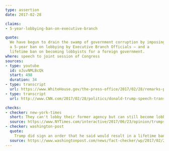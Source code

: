 ```yaml
---
type: assertion
date: 2017-02-28

claims:
- 5-year-lobbying-ban-on-executive-branch

quote:
  We have begun to drain the swamp of government corruption by imposing
  a 5-year ban on lobbying by Executive Branch Officials – and a
  lifetime ban on becoming lobbyists for a foreign government.
where: speech to joint session of Congress
sources:
- type: youtube
  id: oJuvNMLBcQk
  start: 498
  duration: 34
- type: transcript
  url: https://www.WhiteHouse.gov/the-press-office/2017/02/28/remarks-president-trump-joint-address-congress
- type: transcript
  url: http://www.CNN.com/2017/02/28/politics/donald-trump-speech-transcript-full-text/index.html

checks:
- checker: new-york-times
  short: They can't lobby their former agency but can still become lobbyists.
  source: https://www.NYTimes.com/interactive/2017/06/23/opinion/trumps-lies.html
- checker: washington-post
  quote:
    Trump did sign an order that he said would result in a lifetime ban on administration officials lobbying for foreign governments. But his five-year ban on lobbying is less than advertised. Trump has originally promised to extend the ban to congressional officials, but he did not. Moreover, the five-year ban applies only to lobbying one’s former agency — not becoming a lobbyist. Moreover, Trump actually weakened some of the language from similar bans under Obama and George W. Bush, and reduced the level of transparency.
  source: https://www.washingtonpost.com/news/fact-checker/wp/2017/02/28/fact-checking-president-trumps-address-to-congress/?utm_term=.35c2f73e9eef
---
```


